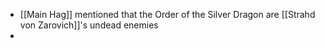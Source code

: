 * [[Main Hag]] mentioned that the Order of the Silver Dragon are [[Strahd von Zarovich]]'s undead enemies
* 